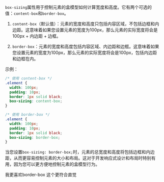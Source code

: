 `box-sizing`属性用于控制元素的盒模型如何计算宽度和高度。它有两个可选的值：`content-box`和`border-box`。

1. `content-box`（默认值）：元素的宽度和高度只包括内容区域，不包括边框和内边距。这意味着如果您设置元素的宽度为100px，那么元素的实际宽度将会是100px + 内边距 + 边框。

2. `border-box`：元素的宽度和高度包括内容区域、内边距和边框。这意味着如果您设置元素的宽度为100px，那么元素的实际宽度将会是100px，包括内边距和边框在内。

示例：

```css
/* 使用 content-box */
.element {
  width: 100px;
  padding: 10px;
  border: 1px solid black;
  box-sizing: content-box;
}

/* 使用 border-box */
.element {
  width: 100px;
  padding: 10px;
  border: 1px solid black;
  box-sizing: border-box;
}
```

当您设置`box-sizing: border-box;`时，元素的总宽度和高度将包括边框和内边距，从而更容易控制元素的大小和布局。这对于开发响应式设计和布局时特别有用，因为您可以更方便地控制元素的盒模型行为。

我更喜欢border-box 这个更符合直觉